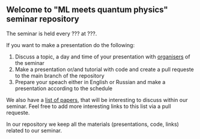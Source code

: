 ## Welcome to "ML meets quantum physics" seminar repository

The seminar is held every ??? at ???.

If you want to make a presentation do the following:

1. Discuss a topic, a day and time of your presentation with [organisers](https://github.com/LuchnikovI/ML-meets-quantum-physics-QIT-lab-seminar/blob/main/organizers.md) of the seminar
2. Make a presentation or/and tutorial with code and create a pull requeste to the main branch of the repository
3. Prepare your speach either in English or Russian and make a presentation according to the schedule

We also have a [list of papers](https://github.com/LuchnikovI/ML-meets-quantum-physics-QIT-lab-seminar/blob/main/list_of_papers.md), that will be interesting to discuss within our seminar. Feel free to add more interesting links to this list via a pull requeste.

In our repository we keep all the materials (presentations, code, links) related to our seminar.
